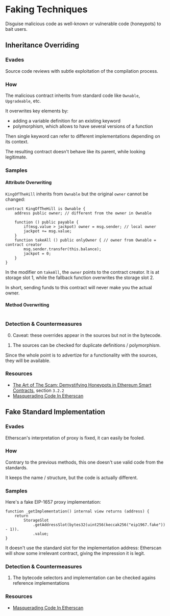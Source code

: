 # Faking Techniques

Disguise malicious code as well-known or vulnerable code (honeypots) to bait users.

## Inheritance Overriding

### Evades

Source code reviews with subtle exploitation of the compilation process.

### How

The malicious contract inherits from standard code like `Ownable`, `Upgradeable`, etc.

It overwrites key elements by:

- adding a variable definition for an existing keyword
- polymorphism, which allows to have several versions of a function

Then single keyword can refer to different implementations depending on its context.

The resulting contract doesn't behave like its parent, while looking legitimate.

### Samples

#### Attribute Overwriting

`KingOfTheHill` inherits from `Ownable` but the original `owner` cannot be changed:

```solidity
contract KingOfTheHill is Ownable {
    address public owner; // different from the owner in Ownable

    function () public payable {
        if(msg.value > jackpot) owner = msg.sender; // local owner
        jackpot += msg.value;
    }
    function takeAll () public onlyOwner { // owner from Ownable = contract creator
        msg.sender.transfer(this.balance);
        jackpot = 0;
    }
}
```

In the modifier on `takeAll`, the `owner` points to the contract creator.
It is at storage slot 1, while the fallback function overwrites the storage slot 2.

In short, sending funds to this contract will never make you the actual owner.

#### Method Overwriting

```solidity

```

### Detection & Countermeasures

0. Caveat: these overrides appear in the sources but not in the bytecode.

1. The sources can be checked for duplicate definitions / polymorphism.

Since the whole point is to advertize for a functionality with the sources, they will be available.

### Resources

- [The Art of The Scam: Demystifying Honeypots in Ethereum Smart Contracts][article-honeypots], section `3.2.2`
- [Masquerading Code In Etherscan][video-masquerading-code]

## Fake Standard Implementation

### Evades

Etherscan's interpretation of proxy is fixed, it can easily be fooled.

### How

Contrary to the previous methods, this one doesn't use valid code from the standards.

It keeps the name / structure, but the code is actually different.

### Samples

Here's a fake EIP-1657 proxy implementation:

```solidity
function _getImplementation() internal view returns (address) {
    return
        StorageSlot
            .getAddressSlot(bytes32(uint256(keccak256("eip1967.fake")) - 1)).
            .value;
}
```

It doesn't use the standard slot for the implementation address:
Etherscan will show some irrelevant contract, giving the impression it is legit.

### Detection & Countermeasures

1. The bytecode selectors and implementation can be checked agains reference implementations

### Resources

- [Masquerading Code In Etherscan][video-masquerading-code]

[article-honeypots]: https://arxiv.org/pdf/1902.06976.pdf
[changelog-solidity-bugs]: https://github.com/ethereum/solidity/blob/develop/docs/bugs.json
[video-masquerading-code]: https://www.video.com/watch?v=l1wjRy2BYPg
